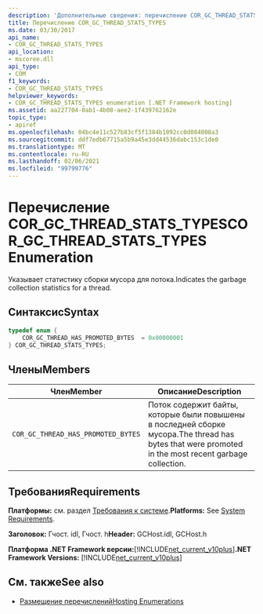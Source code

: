 ```yaml
---
description: 'Дополнительные сведения: перечисление COR_GC_THREAD_STATS_TYPES'
title: Перечисление COR_GC_THREAD_STATS_TYPES
ms.date: 03/30/2017
api_name:
- COR_GC_THREAD_STATS_TYPES
api_location:
- mscoree.dll
api_type:
- COM
f1_keywords:
- COR_GC_THREAD_STATS_TYPES
helpviewer_keywords:
- COR_GC_THREAD_STATS_TYPES enumeration [.NET Framework hosting]
ms.assetid: aa227704-0ab1-4b08-aee2-1f439762162e
topic_type:
- apiref
ms.openlocfilehash: 04bc4e11c527b83cf5f1384b1092cc0d084008a3
ms.sourcegitcommit: ddf7edb67715a5b9a45e3dd44536dabc153c1de0
ms.translationtype: MT
ms.contentlocale: ru-RU
ms.lasthandoff: 02/06/2021
ms.locfileid: "99799776"
---
```

# <a name="cor_gc_thread_stats_types-enumeration"></a><span data-ttu-id="6f5d7-103">Перечисление COR_GC_THREAD_STATS_TYPES</span><span class="sxs-lookup"><span data-stu-id="6f5d7-103">COR_GC_THREAD_STATS_TYPES Enumeration</span></span>

<span data-ttu-id="6f5d7-104">Указывает статистику сборки мусора для потока.</span><span class="sxs-lookup"><span data-stu-id="6f5d7-104">Indicates the garbage collection statistics for a thread.</span></span>  
  
## <a name="syntax"></a><span data-ttu-id="6f5d7-105">Синтаксис</span><span class="sxs-lookup"><span data-stu-id="6f5d7-105">Syntax</span></span>  
  
```cpp  
typedef enum {  
    COR_GC_THREAD_HAS_PROMOTED_BYTES  = 0x00000001  
} COR_GC_THREAD_STATS_TYPES;  
```  
  
## <a name="members"></a><span data-ttu-id="6f5d7-106">Члены</span><span class="sxs-lookup"><span data-stu-id="6f5d7-106">Members</span></span>  
  
|<span data-ttu-id="6f5d7-107">Член</span><span class="sxs-lookup"><span data-stu-id="6f5d7-107">Member</span></span>|<span data-ttu-id="6f5d7-108">Описание</span><span class="sxs-lookup"><span data-stu-id="6f5d7-108">Description</span></span>|  
|------------|-----------------|  
|`COR_GC_THREAD_HAS_PROMOTED_BYTES`|<span data-ttu-id="6f5d7-109">Поток содержит байты, которые были повышены в последней сборке мусора.</span><span class="sxs-lookup"><span data-stu-id="6f5d7-109">The thread has bytes that were promoted in the most recent garbage collection.</span></span>|  
  
## <a name="requirements"></a><span data-ttu-id="6f5d7-110">Требования</span><span class="sxs-lookup"><span data-stu-id="6f5d7-110">Requirements</span></span>  

 <span data-ttu-id="6f5d7-111">**Платформы:** см. раздел [Требования к системе](../../get-started/system-requirements.md).</span><span class="sxs-lookup"><span data-stu-id="6f5d7-111">**Platforms:** See [System Requirements](../../get-started/system-requirements.md).</span></span>  
  
 <span data-ttu-id="6f5d7-112">**Заголовок:** Гчост. idl, Гчост. h</span><span class="sxs-lookup"><span data-stu-id="6f5d7-112">**Header:** GCHost.idl, GCHost.h</span></span>  
  
 <span data-ttu-id="6f5d7-113">**Платформа .NET Framework версии:**[!INCLUDE[net_current_v10plus](../../../../includes/net-current-v10plus-md.md)]</span><span class="sxs-lookup"><span data-stu-id="6f5d7-113">**.NET Framework Versions:** [!INCLUDE[net_current_v10plus](../../../../includes/net-current-v10plus-md.md)]</span></span>  
  
## <a name="see-also"></a><span data-ttu-id="6f5d7-114">См. также</span><span class="sxs-lookup"><span data-stu-id="6f5d7-114">See also</span></span>

- [<span data-ttu-id="6f5d7-115">Размещение перечислений</span><span class="sxs-lookup"><span data-stu-id="6f5d7-115">Hosting Enumerations</span></span>](hosting-enumerations.md)
